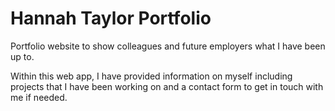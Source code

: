 # Hannah Taylor Portfolio
Portfolio website to show colleagues and future employers what I have been up to.

Within this web app, I have provided information on myself including projects that I have been working on and a contact form to get in touch with me if needed. 
